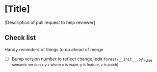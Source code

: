 
# [Title]

[Description of pull request to help reviewer]

## Check list

Handy reminders of things to do ahead of merge

- [ ] Bump version number to reflect change, edit `forest/__init__.py`
  <sub>(Use semantic version x.y.z where x is major, y is feature, z is patch)</sub>
